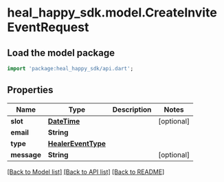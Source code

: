 # heal_happy_sdk.model.CreateInviteEventRequest

## Load the model package
```dart
import 'package:heal_happy_sdk/api.dart';
```

## Properties
Name | Type | Description | Notes
------------ | ------------- | ------------- | -------------
**slot** | [**DateTime**](DateTime.md) |  | [optional] 
**email** | **String** |  | 
**type** | [**HealerEventType**](HealerEventType.md) |  | 
**message** | **String** |  | [optional] 

[[Back to Model list]](../README.md#documentation-for-models) [[Back to API list]](../README.md#documentation-for-api-endpoints) [[Back to README]](../README.md)


